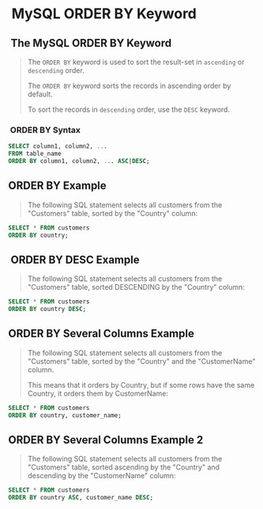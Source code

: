 #  MySQL ORDER BY Keyword

##  The MySQL ORDER BY Keyword

> The `ORDER BY` keyword is used to sort the result-set
> in `ascending` or `descending` order.
>
>The `ORDER BY` keyword sorts the records in ascending
>order by default.
>
>To sort the records in `descending` order, use the `DESC` keyword.

###  ORDER BY Syntax

```sql
SELECT column1, column2, ...
FROM table_name
ORDER BY column1, column2, ... ASC|DESC;
```

## ORDER BY Example

> The following SQL statement selects all customers from
> the "Customers" table, sorted by the "Country" column:

```sql
SELECT * FROM customers
ORDER BY country;
```

##  ORDER BY DESC Example

> The following SQL statement selects all customers from
> the "Customers" table, sorted DESCENDING by the "Country" column:

```sql
SELECT * FROM customers
ORDER BY country DESC;
```

## ORDER BY Several Columns Example

> The following SQL statement selects all customers from
> the "Customers" table, sorted by the "Country" and the
> "CustomerName" column.
>
> This means that it orders by Country, but if some rows
> have the same Country, it orders them by CustomerName:

```sql
SELECT * FROM customers
ORDER BY country, customer_name;
```

## ORDER BY Several Columns Example 2

> The following SQL statement selects all customers from
> the "Customers" table, sorted ascending by the "Country"
> and descending by the "CustomerName" column:

```sql
SELECT * FROM customers
ORDER BY country ASC, customer_name DESC;
```
